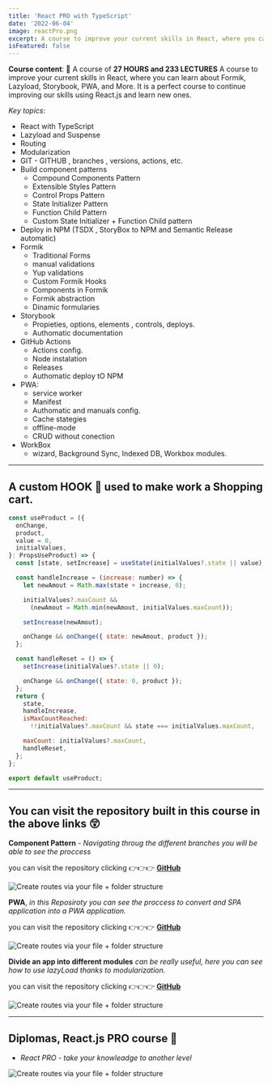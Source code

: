 ```yaml
---
title: 'React PRO with TypeScript'
date: '2022-06-04'
image: reactPro.png
excerpt: A course to improve your current skills in React, where you can learn about Formik, Lazyload, Storybook, PWA, and More. 💎
isFeatured: false
---
```


**Course content**: 📗
A course of **27 HOURS and 233 LECTURES** A course to improve your current skills in React, where you can learn about Formik, Lazyload, Storybook, PWA, and More. It is a perfect course to continue improving our skills using React.js and learn new ones.

_Key topics_:

- React with TypeScript
- Lazyload and Suspense
- Routing
- Modularization
- GIT - GITHUB , branches , versions, actions, etc.
- Build component patterns
  - Compound Components Pattern
  - Extensible Styles Pattern
  - Control Props Pattern
  - State Initializer Pattern
  - Function Child Pattern
  - Custom State Initializer + Function Child pattern
- Deploy in NPM (TSDX , StoryBox to NPM and Semantic Release automatic)
- Formik
  - Traditional Forms
  - manual validations
  - Yup validations
  - Custom Formik Hooks
  - Components in Formik
  - Formik abstraction
  - Dinamic formularies
- Storybook
  - Propieties, options, elements , controls, deploys.
  - Authomatic documentation
- GitHub Actions
  - Actions config.
  - Node instalation
  - Releases
  - Authomatic deploy tO NPM
- PWA:
  - service worker
  - Manifest
  - Authomatic and manuals config.
  - Cache stategies
  - offline-mode
  - CRUD without conection
- WorkBox
  - wizard, Background Sync, Indexed DB, Workbox modules.

---

## A custom HOOK 🤗 used to make work a Shopping cart.

```js
const useProduct = ({
  onChange,
  product,
  value = 0,
  initialValues,
}: PropsUseProduct) => {
  const [state, setIncrease] = useState(initialValues?.state || value);

  const handleIncrease = (increase: number) => {
    let newAmout = Math.max(state + increase, 0);

    initialValues?.maxCount &&
      (newAmout = Math.min(newAmout, initialValues.maxCount));

    setIncrease(newAmout);

    onChange && onChange({ state: newAmout, product });
  };

  const handleReset = () => {
    setIncrease(initialValues?.state || 0);

    onChange && onChange({ state: 0, product });
  };
  return {
    state,
    handleIncrease,
    isMaxCountReached:
      !!initialValues?.maxCount && state === initialValues.maxCount,

    maxCount: initialValues?.maxCount,
    handleReset,
  };
};

export default useProduct;
```

---

## You can visit the repository built in this course in the above links 😲

**Component Pattern** - _Navigating throug the different branches you will be able to see the proccess_

you can visit the repository clicking 👉👉👉 [**GitHub**](https://github.com/lolo-vignolo/navbar-routes-ready/tree/main)

![Create routes via your file + folder structure](patterns.png)

**PWA**, _in this Reposiroty you can see the proccess to convert and SPA application into a PWA application._

you can visit the repository clicking 👉👉👉 [**GitHub**](https://github.com/lolo-vignolo/PWA---convert-an-App-to-a-PWA)

![Create routes via your file + folder structure](PWA.png)

**Divide an app into different modules** _can be really useful, here you can see how to use lazyLoad thanks to modularization._

you can visit the repository clicking 👉👉👉 [**GitHub**](https://github.com/lolo-vignolo/React-PRO-)

![Create routes via your file + folder structure](lazyLoad.png)

---

## Diplomas, React.js PRO course 📜

- _React PRO - take your knowleadge to another level_

![Create routes via your file + folder structure](diploma.jpg)
